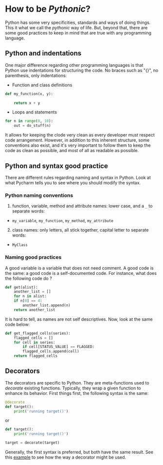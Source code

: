 # How to be _Pythonic_?
Python has some very specificities, standards and ways of doing things. This it what we call the _pythonic_ way of life. But, beyond that, there are some good practices to keep in mind that are true with any programming language.

## Python and indentations
One major difference regarding other programming languages is that Python use indentations for structuring the code. No braces such as "{}", no parenthesis, only indentations:

* Function and class definitions
```python
def my_function(x, y):
    
    return x + y
```
* Loops and statements
```python
for n in range(0, 10):
    out = do_stuff(n)
```

It allows for keeping the clode very clean as every developer must respect code arrangement. However, in addition to this inherent structure, some conventions also exist, and it's very important to follow them to keep the code as clean as possible, and most of all as readable as possible.

## Python and syntax good practice
There are different rules regarding naming and syntax in Python. Look at what Pycharm tells you to see where you should modify the syntax.

### Python naming conventions
1. function, variable, method and attribute names: lower case, and a ``_`` to separate words:
* ``my_variable``, ``my_function``, ``my_method``, `my_attribute`
2. class names: only letters, all stick together, capital letter to separate words:
* ``MyClass``

### Naming good practices
A good variable is a variable that does not need comment. A good code is the same: a good code is a self-documented code. For instance, what does the following code do ?
```python
def get(alist):
    another_list = []
    for n in alist:
	if n[0] == 4:
	    another_list.append(n)
    return another_list
```
It is hard to tell, as names are not self descriptives. Now, look at the same code below:
```python
def get_flagged_cells(series):
    flagged_cells = []
    for cell in series:
        if cell[STATUS_VALUE] == FLAGGED:
	    flagged_cells.append(cell)
    return flagged_cells
```

## Decorators
The decorators are specific to Python. They are meta-functions used to _decorate_ existing functions. Typically, they wrap a given function to enhance its behavior. First things first, the following syntax is the same:
```python
@decorate
def target():
    print('running target()')
```
or
```python
def target():
    print('running target()')

target = decorate(target)
```
Generally, the first syntax is preferred, but both have the same result. See this [example](https://framagit.org/benjaminpillot/formation-python/-/blob/master/day3/decorator_example.py) to see how the way a decorator might be used.
